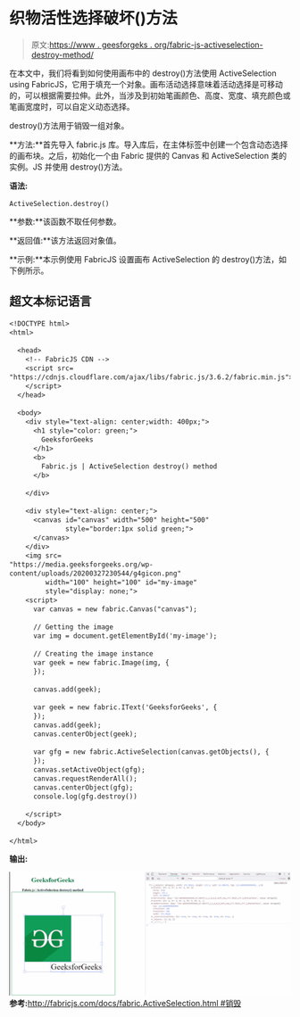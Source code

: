 # 织物活性选择破坏()方法

> 原文:[https://www . geesforgeks . org/fabric-js-activeselection-destroy-method/](https://www.geeksforgeeks.org/fabric-js-activeselection-destroy-method/)

在本文中，我们将看到如何使用画布中的 destroy()方法使用 ActiveSelection using FabricJS，它用于填充一个对象。画布活动选择意味着活动选择是可移动的，可以根据需要拉伸。此外，当涉及到初始笔画颜色、高度、宽度、填充颜色或笔画宽度时，可以自定义动态选择。

destroy()方法用于销毁一组对象。

**方法:**首先导入 fabric.js 库。导入库后，在主体标签中创建一个包含动态选择的画布块。之后，初始化一个由 Fabric 提供的 Canvas 和 ActiveSelection 类的实例。JS 并使用 destroy()方法。

**语法:**

```
ActiveSelection.destroy()
```

**参数:**该函数不取任何参数。

**返回值:**该方法返回对象值。

**示例:**本示例使用 FabricJS 设置画布 ActiveSelection 的 destroy()方法，如下例所示。

## 超文本标记语言

```
<!DOCTYPE html> 
<html> 

  <head>
    <!-- FabricJS CDN -->
    <script src= 
"https://cdnjs.cloudflare.com/ajax/libs/fabric.js/3.6.2/fabric.min.js"> 
    </script> 
  </head> 

  <body> 
    <div style="text-align: center;width: 400px;"> 
      <h1 style="color: green;"> 
        GeeksforGeeks 
      </h1>
      <b> 
        Fabric.js | ActiveSelection destroy() method 
      </b> 

    </div> 

    <div style="text-align: center;"> 
      <canvas id="canvas" width="500" height="500"
              style="border:1px solid green;"> 
      </canvas> 
    </div> 
    <img src= 
"https://media.geeksforgeeks.org/wp-content/uploads/20200327230544/g4gicon.png"
         width="100" height="100" id="my-image"
         style="display: none;">
    <script> 
      var canvas = new fabric.Canvas("canvas"); 

      // Getting the image 
      var img = document.getElementById('my-image'); 

      // Creating the image instance 
      var geek = new fabric.Image(img, {
      }); 

      canvas.add(geek); 

      var geek = new fabric.IText('GeeksforGeeks', {
      });
      canvas.add(geek);
      canvas.centerObject(geek); 

      var gfg = new fabric.ActiveSelection(canvas.getObjects(), {
      });
      canvas.setActiveObject(gfg);
      canvas.requestRenderAll();
      canvas.centerObject(gfg);
      console.log(gfg.destroy()) 

    </script> 
  </body> 

</html>
```

**输出:**

![](img/483562be23b8fc39e19463878ad593b0.png)
**参考:**[http://fabricjs.com/docs/fabric.ActiveSelection.html #销毁](http://fabricjs.com/docs/fabric.ActiveSelection.html#destroy)